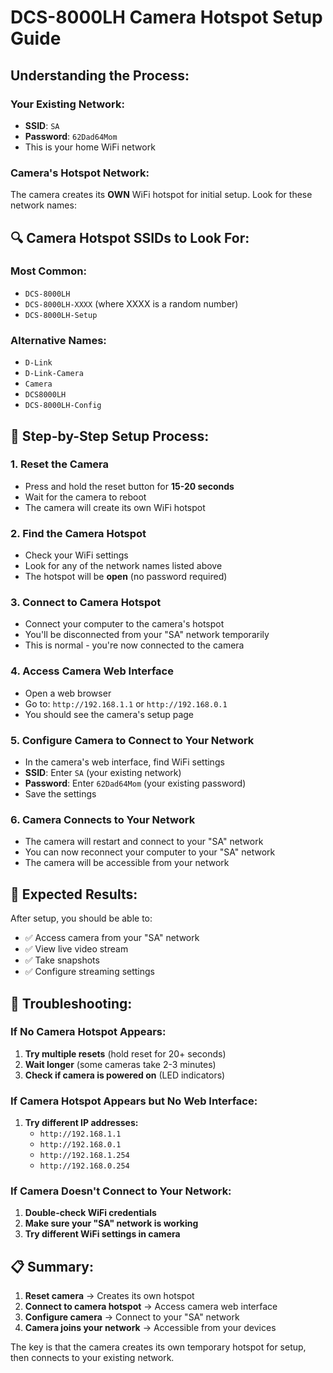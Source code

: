 # DCS-8000LH Camera Hotspot Setup Guide

## Understanding the Process:

### Your Existing Network:
- **SSID**: `SA`
- **Password**: `62Dad64Mom`
- This is your home WiFi network

### Camera's Hotspot Network:
The camera creates its **OWN** WiFi hotspot for initial setup. Look for these network names:

## 🔍 **Camera Hotspot SSIDs to Look For:**

### Most Common:
- `DCS-8000LH`
- `DCS-8000LH-XXXX` (where XXXX is a random number)
- `DCS-8000LH-Setup`

### Alternative Names:
- `D-Link`
- `D-Link-Camera`
- `Camera`
- `DCS8000LH`
- `DCS-8000LH-Config`

## 📱 **Step-by-Step Setup Process:**

### 1. **Reset the Camera**
   - Press and hold the reset button for **15-20 seconds**
   - Wait for the camera to reboot
   - The camera will create its own WiFi hotspot

### 2. **Find the Camera Hotspot**
   - Check your WiFi settings
   - Look for any of the network names listed above
   - The hotspot will be **open** (no password required)

### 3. **Connect to Camera Hotspot**
   - Connect your computer to the camera's hotspot
   - You'll be disconnected from your "SA" network temporarily
   - This is normal - you're now connected to the camera

### 4. **Access Camera Web Interface**
   - Open a web browser
   - Go to: `http://192.168.1.1` or `http://192.168.0.1`
   - You should see the camera's setup page

### 5. **Configure Camera to Connect to Your Network**
   - In the camera's web interface, find WiFi settings
   - **SSID**: Enter `SA` (your existing network)
   - **Password**: Enter `62Dad64Mom` (your existing password)
   - Save the settings

### 6. **Camera Connects to Your Network**
   - The camera will restart and connect to your "SA" network
   - You can now reconnect your computer to your "SA" network
   - The camera will be accessible from your network

## 🎯 **Expected Results:**

After setup, you should be able to:
- ✅ Access camera from your "SA" network
- ✅ View live video stream
- ✅ Take snapshots
- ✅ Configure streaming settings

## 🔧 **Troubleshooting:**

### If No Camera Hotspot Appears:
1. **Try multiple resets** (hold reset for 20+ seconds)
2. **Wait longer** (some cameras take 2-3 minutes)
3. **Check if camera is powered on** (LED indicators)

### If Camera Hotspot Appears but No Web Interface:
1. **Try different IP addresses:**
   - `http://192.168.1.1`
   - `http://192.168.0.1`
   - `http://192.168.1.254`
   - `http://192.168.0.254`

### If Camera Doesn't Connect to Your Network:
1. **Double-check WiFi credentials**
2. **Make sure your "SA" network is working**
3. **Try different WiFi settings in camera**

## 📋 **Summary:**

1. **Reset camera** → Creates its own hotspot
2. **Connect to camera hotspot** → Access camera web interface
3. **Configure camera** → Connect to your "SA" network
4. **Camera joins your network** → Accessible from your devices

The key is that the camera creates its own temporary hotspot for setup, then connects to your existing network.
